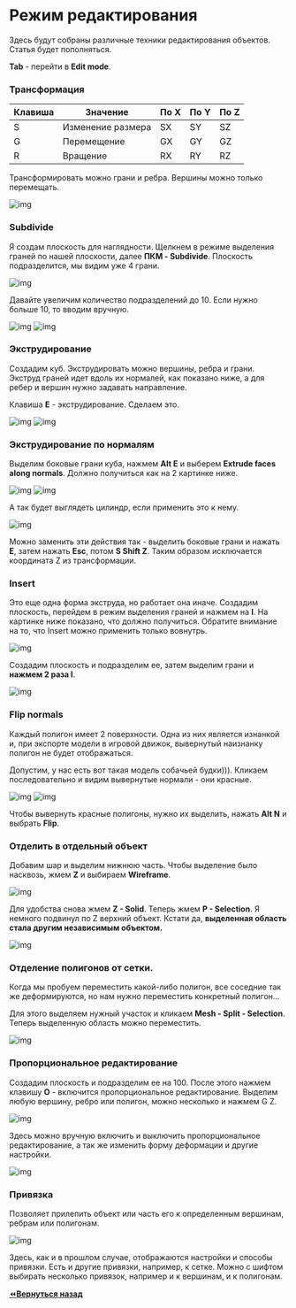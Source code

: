 # Режим редактирования

Здесь будут собраны различные техники редактирования объектов. Статья будет пополняться.

**Tab** - перейти в **Edit mode**.

### Трансформация

Клавиша|Значение|По X|По Y|По Z
---|---|---|---|---
S|Изменение размера|SX|SY|SZ
G|Перемещение|GX|GY|GZ
R|Вращение|RX|RY|RZ

Трансформировать можно грани и ребра. Вершины можно только перемещать.

![img](img01.png)

### Subdivide

Я создам плоскость для наглядности. Щелкнем в режиме выделения граней по нашей плоскости, далее **ПКМ - Subdivide**. Плоскость подразделится, мы видим уже 4 грани.

![img](img02.png)

Давайте увеличим количество подразделений до 10. Если нужно больше 10, то вводим вручную.

![img](img03.png)
![img](img04.png)

### Экструдирование

Создадим куб. Экструдировать можно вершины, ребра и грани. Экструд граней идет вдоль их нормалей, как показано ниже, а для ребер и вершин нужно задавать направление.

Клавиша **E** - экструдирование. Сделаем это.

![img](img05.png)
![img](img06.png)

### Экструдирование по нормалям

Выделим боковые грани куба, нажмем **Alt E** и выберем **Extrude faces along normals**. Должно получиться как на 2 картинке ниже.

![img](img07.png)
![img](img08.png)

А так будет выглядеть цилиндр, если применить это к нему.

![img](img09.png)

Можно заменить эти действия так - выделить боковые грани и нажать **E**, затем нажать **Esc**, потом **S Shift Z**. Таким образом исключается координата Z  из трансформации.

### Insert

Это еще одна форма экструда, но работает она иначе. Создадим плоскость, перейдем в режим выделения граней и нажмем на **I**. На картинке ниже показано, что должно получиться. Обратите внимание на то, что Insert можно применить только вовнутрь.

![img](img10.png)

Создадим плоскость и подразделим ее, затем выделим грани и **нажмем 2 раза I**.

![img](img11.png)

### Flip normals

Каждый полигон имеет 2 поверхности. Одна из них является изнанкой и, при экспорте модели в игровой движок, вывернутый наизнанку полигон не будет отображаться.

Допустим, у нас есть вот такая модель собачьей будки))). Кликаем последовательно и видим вывернутые нормали - они красные.

![img](img12.png)
![img](img13.png)

Чтобы вывернуть красные полигоны, нужно их выделить, нажать **Alt N** и выбрать **Flip**.

### Отделить в отдельный объект

Добавим шар и выделим нижнюю часть. Чтобы выделение было насквозь, жмем **Z** и выбираем **Wireframe**.

![img](img14.png)

Для удобства снова жмем **Z - Solid**. Теперь жмем **P - Selection**. Я немного подвинул по Z верхний объект. Кстати да, **выделенная область стала другим независимым объектом.**

![img](img15.png)

### Отделение полигонов от сетки.

Когда мы пробуем переместить какой-либо полигон, все соседние так же деформируются, но нам нужно переместить конкретный полигон...

Для этого выделяем нужный участок и кликаем **Mesh - Split - Selection**. Теперь выделенную область можно переместить.

![img](img16.png)

### Пропорциональное редактирование

Создадим плоскость и подразделим ее на 100. После этого нажмем клавишу **O** - включится пропорциональное редактирование. Выделим любую вершину, ребро или полигон, можно несколько и нажмем G Z.

![img](img17.png)

Здесь можно вручную включить и выключить пропорциональное редактирование, а так же изменить форму деформации и другие настройки.

![img](img18.png)

### Привязка

Позволяет прилепить объект или часть его к определенным вершинам, ребрам или полигонам.

![img](img19.png)

Здесь, как и в прошлом случае, отображаются настройки и способы привязки. Есть и другие привязки, например, к сетке. Можно с шифтом выбирать несколько привязок, например и к вершинам, и к полигонам.

[:rewind:**Вернуться назад**](../../../../README.md)